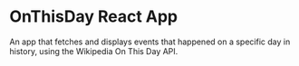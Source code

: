 # OnThisDay React App

An app that fetches and displays events that happened on a specific day in history, using the Wikipedia On This Day API.
